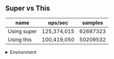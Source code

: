## Super vs This

|name|ops/sec|samples|
|-|-|-|
|Using super|125,374,015|62687323|
|Using this|100,419,050|50209532|


<details>
<summary>Environment</summary>

* __Machine:__ linux x64 | 4 vCPUs | 7.6GB Mem
* __Run:__ Tue Oct 29 2024 20:08:10 GMT+0000 (Coordinated Universal Time)
* __Node:__ `v20.0.0`
</details>

<!--
{"environment":{"platform":"linux","arch":"x64","cpus":4,"totalMemory":7.597877502441406},"benchmarks":[{"name":"Using super","opsSec":125374015.11795592,"samples":62687323},{"name":"Using this","opsSec":100419050.94552337,"samples":50209532}]}-->
